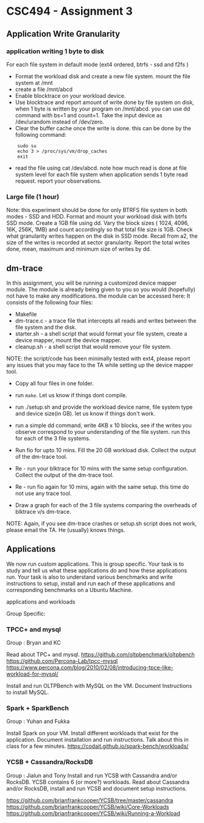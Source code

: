# CSC494 - Assignment 3

## Application Write Granularity

### application writing 1 byte to disk

For each file system in default mode (ext4 ordered, btrfs - ssd and f2fs )
- Format the workload disk and create a new file system. mount the file system at /mnt
- create a file /mnt/abcd
- Enable blocktrace on your workload device.
- Use blocktrace and report amount of write done by file system on disk, when 1 byte is written by your program on /mnt/abcd. you can use dd command with bs=1 and count=1. Take the input device as /dev/urandom instead of /dev/zero.
- Clear the buffer cache once the write is done. this can be done by the following command:
```
	sudo su
	echo 3 > /proc/sys/vm/drop_caches
	exit
```
- read the file using cat /dev/abcd. note how much read is done at file system level for each file system when application sends 1 byte read request. report your observations.
	
### Large file (1 hour)

Note: this experiment should be done for only BTRFS file system in both modes - SSD and HDD.
Format and mount your workload disk with btrfs SSD mode.
Create a 1GB file using dd. Vary the block sizes ( 1024, 4096, 16K, 256K, 1MB) and count accordingly so that total file size is 1GB. Check what granularity writes happen on the disk in SSD mode. Recall from a2, the size of the writes is recorded at sector granularity.
Report the total writes done, mean, maximum and minimum size of writes by dd.

## dm-trace

In this assignment, you will be running a customized device mapper module. The module is already being given to you so you would (hopefully) not have to make any modifications. the module can be accessed here: 
It consists of the following four files:
- Makefile
- dm-trace.c - a trace file that intercepts all reads and writes between the file system and the disk.
- starter.sh - a shell script that would format your file system, create a device mapper, mount the device mapper.
- cleanup.sh - a shell script that would remove your file system.

NOTE: the script/code has been minimally tested with ext4, please report any issues that you may face to the TA while setting up the device mapper tool.

- Copy all four files in one folder.
- run `make`. Let us know if things dont compile.
- run ./setup.sh and provide the workload device name, file system type and device size(in GB). let us know if things don't work.
- run a simple dd command, write 4KB x 10 blocks, see if the writes you observe correspond to your understanding of the file system. run this for each of the 3 file systems.

- Run fio for upto 10 mins. Fill the 20 GB workload disk. Collect the output of the dm-trace tool.
- Re - run your blktrace for 10 mins with the same setup configuration. Collect the output of the dm-trace tool.
- Re - run fio again for 10 mins, again with the same setup. this time do not use any trace tool.
- Draw a graph for each of the 3 file systems comparing the overheads of blktrace v/s dm-trace.

NOTE: Again, if you see dm-trace crashes or setup.sh script does not work, please email the TA. He (usually) knows things.

## Applications

We now run custom applications. This is group specific. Your task is to study and tell us what these applications do and how these applications run. Your task is also to understand various benchmarks and write instructions to setup, install and run each of these applications and corresponding benchmarks on a Ubuntu Machine.

applications and workloads

Group Specific:

### TPCC+ and mysql

Group : Bryan and KC

Read about TPC+ and mysql.
https://github.com/oltpbenchmark/oltpbench
https://github.com/Percona-Lab/tpcc-mysql
https://www.percona.com/blog/2010/02/08/introducing-tpce-like-workload-for-mysql/

Install and run OLTPBench with MySQL on the VM.
Document Instructions to install MySQL.

### Spark + SparkBench

Group : Yuhan and Fukka

Install Spark on your VM. Install different workloads that exist for the application. 
Document installation and run instructions.
Talk about this in class for a few minutes. 
https://codait.github.io/spark-bench/workloads/

### YCSB + Cassandra/RocksDB

Group : Jialun and Tony
Install and run YCSB with Cassandra and/or RocksDB. YCSB contains 6 (or more?) workloads. 
Read about Cassandra and/or RocksDB, install and run YCSB and document setup instructions.

https://github.com/brianfrankcooper/YCSB/tree/master/cassandra
https://github.com/brianfrankcooper/YCSB/wiki/Core-Workloads
https://github.com/brianfrankcooper/YCSB/wiki/Running-a-Workload


